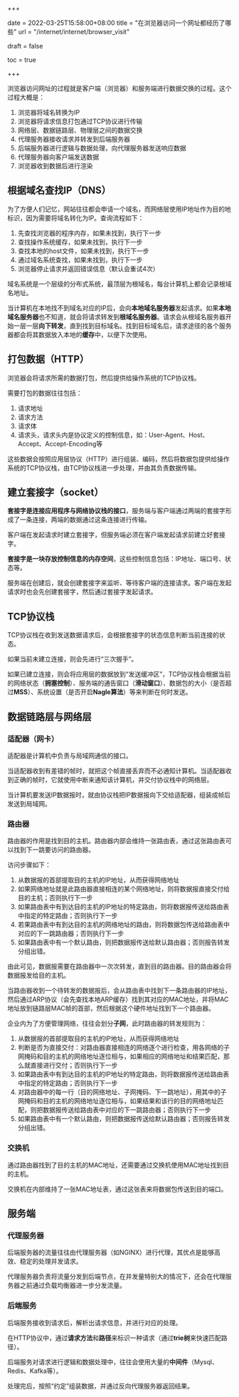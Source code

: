 +++

date = 2022-03-25T15:58:00+08:00
title = "在浏览器访问一个网址都经历了哪些"
url = "/internet/internet/browser_visit"

draft = false

toc = true

+++

浏览器访问网址的过程就是客户端（浏览器）和服务端进行数据交换的过程。这个过程大概是：

1. 浏览器将域名转换为IP
2. 浏览器将请求信息打包通过TCP协议进行传输
3. 网络层、数据链路层、物理层之间的数据交换
4. 代理服务器接收请求并转发到后端服务器
5. 后端服务器进行逻辑与数据处理，向代理服务器发送响应数据
6. 代理服务器向客户端发送数据
7. 浏览器收到数据后进行渲染



## 根据域名查找IP（DNS）

为了方便人们记忆，网站往往都会申请一个域名，而网络层使用IP地址作为目的地标识，因为需要将域名转化为IP。查询流程如下：

1. 先查找浏览器的程序内存，如果未找到，执行下一步
2. 查找操作系统缓存，如果未找到，执行下一步
3. 查找本地的host文件，如果未找到，执行下一步
4. 通过域名系统查找，如果未找到，执行下一步
5. 浏览器停止请求并返回错误信息（默认会重试4次）

域名系统是一个层级的分布式系统，最顶层为根域名，每台计算机上都会记录根域名地址。

当计算机在本地找不到域名对应的IP后，会向**本地域名服务器**发起请求。如果**本地域名服务器**也不知道，就会将请求转发到**根域名服务器**。请求会从根域名服务器开始一层一层**向下转发**，直到找到目标域名。找到目标域名后，请求途径的各个服务器都会将其数据放入本地的**缓存**中，以便下次使用。

## 打包数据（HTTP）

浏览器会将请求所需的数据打包，然后提供给操作系统的TCP协议栈。

需要打包的数据往往包括：

1. 请求地址
2. 请求方法
3. 请求体
4. 请求头，请求头内是协议定义的控制信息，如：User-Agent、Host、Accept、Accept-Encoding等

这些数据会按照应用层协议（HTTP）进行组装、编码，然后将数据包提供给操作系统的TCP协议栈，由TCP协议栈进一步处理，并由其负责数据传输。

## 建立套接字（socket）

**套接字是连接应用程序与网络协议栈的接口**，服务端与客户端通过两端的套接字形成了一条连接，两端的数据通过这条连接进行传输。

客户端在发起请求时建立套接字，但服务端必须在客户端发起请求前建立好套接字。

**套接字是一块存放控制信息的内存空间**，这些控制信息包括：IP地址、端口号、状态等。

服务端在创建后，就会创建套接字来监听、等待客户端的连接请求。客户端在发起请求时也会先创建套接字，然后通过套接字发起请求。

## TCP协议栈

TCP协议栈在收到发送数据请求后，会根据套接字的状态信息判断当前连接的状态。

如果当前未建立连接，则会先进行“三次握手”。

如果已建立连接，则会将应用层的数据放到“发送缓冲区”，TCP协议栈会根据当前的网络状态（**拥塞控制**）、服务端的通告窗口（**滑动窗口**）、数据包的大小（是否超过**MSS**）、系统设置（是否开启**Nagle算法**）等来判断在何时发送。

## 数据链路层与网络层

### 适配器（网卡）

适配器是计算机中负责与局域网通信的接口。

当适配器收到有差错的帧时，就把这个帧直接丢弃而不必通知计算机。当适配器收到正确的帧时，它就使用中断来通知该计算机，并交付协议栈中的网络层。

当计算机要发送IP数据报时，就由协议栈把IP数据报向下交给适配器，组装成帧后发送到局域网。

### 路由器

路由器的作用是找到目的主机。路由器内部会维持一张路由表，通过这张路由表可以找到下一跳要访问的路由器。

访问步骤如下：

1. 从数据报的首部提取目的主机的IP地址，从而获得网络地址
2. 如果网络地址就是此路由器直接相连的某个网络地址，则将数据报直接交付给目的主机；否则执行下一步
3. 如果路由表中有到达目的主机的IP地址的特定路由，则将数据报传送给路由表中指定的特定路由；否则执行下一步
4. 若果路由表中有到达目的主机的网络地址的路由，则将数据包传送给路由表中对应的下一跳路由器；否则执行下一步
5. 如果路由表中有一个默认路由，则把数据报传送给默认路由器；否则报告转发分组出错。

由此可见，数据报需要在路由器中一次次转发，直到目的路由器。目的路由器会将数据报发给目的主机。

当路由器收到一个待转发的数据报后，会从路由表中找到下一条路由器的IP地址，然后通过ARP协议（会先查找本地ARP缓存）找到其对应的MAC地址，并将MAC地址放到链路层MAC帧的首部，然后根据这个硬件地址找到下一个路由器。

企业内为了方便管理网络，往往会划分**子网**，此时路由器的转发规则为：

1. 从数据报的首部提取目的主机的IP地址，从而获得网络地址
2. 判断是否为直接交付：对路由器直接相连的网络逐个进行检查，用各网络的子网掩码和目的主机的网络地址逐位相与，如果相应的网络地址和结果匹配，那么就直接进行交付；否则执行下一步
3. 如果路由表中有到达目的主机的IP地址的特定路由，则将数据报传送给路由表中指定的特定路由；否则执行下一步
4. 对路由器中的每一行（目的网络地址、子网掩码、下一跳地址），用其中的子网掩码和目的主机的网络地址逐位相与，如果结果和该行的目的网络地址匹配，则把数据报传送给路由表中对应的下一跳路由器；否则执行下一步
5. 如果路由表中有一个默认路由，则把数据报传送给默认路由器；否则报告转发分组出错。

### 交换机

通过路由器找到了目的主机的MAC地址，还需要通过交换机使用MAC地址找到目的主机。

交换机在内部维持了一张MAC地址表，通过这张表来将数据包传送到目的端口。

## 服务端

### 代理服务器

后端服务器的流量往往由代理服务器（如NGINX）进行代理，其优点是能够高效、稳定的处理并发请求。

代理服务器负责将流量分发到后端节点，在并发量特别大的情况下，还会在代理服务器之前通过负载均衡器进一步分发流量。

### 后端服务

后端服务接收到请求后，解析出请求信息，并进行对应的处理。

在HTTP协议中，通过**请求方法**和**路径**来标识一种请求（通过**trie树**来快速匹配路径）。

后端服务对请求进行逻辑和数据处理中，往往会使用大量的**中间件**（Mysql、Redis、Kafka等）。

处理完后，按照“约定”组装数据，并通过反向代理服务器返回结果。


